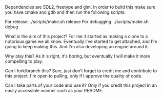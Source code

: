 Dependencies are SDL2, freetype and glm. In order to build this make sure you have cmake and gdb and then run the following scripts:

For release:        ./scripts/make.sh release
For debugging: ./scripts/make.sh debug



What is the aim of this project?
For me it started as making a clone to a notorious game we all know. Eventually I've started to get attached, and I'm going to keep making this. And I'm also developing an engine around it.

Why play this?
As it is right, it's boring, but eventually I will make it more compelling to play.

Can I fork/branch this?
Sure, just don't forget to credit me and contribute to this project. I'm open to pulling, only if I approve the quality of code.

Can I take parts of your code and use it?
Only if you credit this project in an easily accessible manner such as your README.